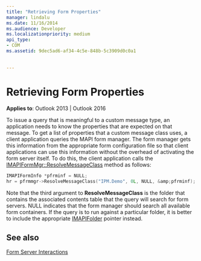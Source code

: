 ```yaml
---
title: "Retrieving Form Properties"
manager: lindalu
ms.date: 11/16/2014
ms.audience: Developer
ms.localizationpriority: medium
api_type:
- COM
ms.assetid: 9dec5ad6-af34-4c5e-848b-5c3909d0c0a1
 
 
---
```


# Retrieving Form Properties

  
  
**Applies to**: Outlook 2013 | Outlook 2016 
  
To issue a query that is meaningful to a custom message type, an application needs to know the properties that are expected on that message. To get a list of properties that a custom message class uses, a client application queries the MAPI form manager. The form manager gets this information from the appropriate form configuration file so that client applications can use this information without the overhead of activating the form server itself. To do this, the client application calls the [IMAPIFormMgr::ResolveMessageClass](imapiformmgr-resolvemessageclass.md) method as follows: 
  
```cpp
IMAPIFormInfo *pfrminf = NULL;
hr = pfrmmgr->ResolveMessageClass("IPM.Demo", 0L, NULL, &amp;pfrminf);

```

Note that the third argument to **ResolveMessageClass** is the folder that contains the associated contents table that the query will search for form servers. NULL indicates that the form manager should search all available form containers. If the query is to run against a particular folder, it is better to include the appropriate [IMAPIFolder](imapifolderimapicontainer.md) pointer instead. 
  
## See also



[Form Server Interactions](form-server-interactions.md)

